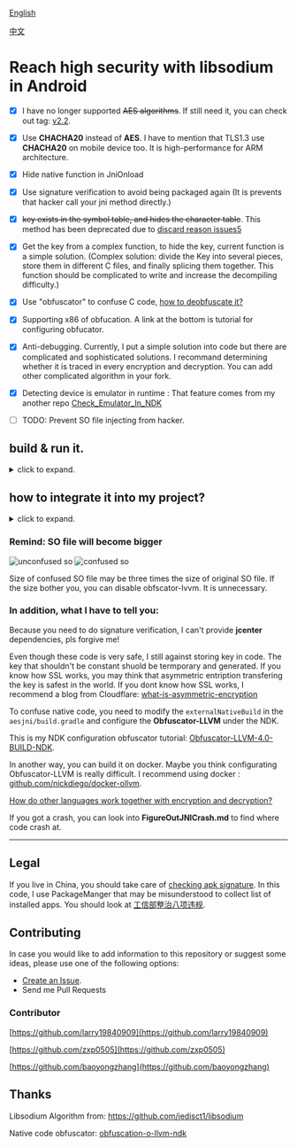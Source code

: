 [English](https://github.com/BruceWind/AESJniEncrypt/blob/master/README.md)

[中文](https://github.com/BruceWind/AESJniEncrypt/blob/master/README_zh.md)


# Reach high security with libsodium in Android
- [x] I have no longer supported ~~AES algorithms~~. If still need it, you can check out tag: [v2.2](https://github.com/BruceWind/AESJniEncrypt/releases/tag/v2.2).
- [x] Use **CHACHA20** instead of **AES**. I have to mention that TLS1.3 use **CHACHA20** on mobile device too. It is high-performance for ARM architecture.
- [x] Hide native function in JniOnload
- [x] Use signature verification to avoid being packaged again (It is prevents that hacker call your jni method directly.)
- [x] ~~key exists in the symbol table, and hides the character table~~. This method has been deprecated due to [discard reason issues5](https://github.com/weizongwei5/AESJniEncrypt/issues/5)
- [x] Get the key from a complex function, to hide the key, current function is a simple solution. (Complex solution: divide the Key into several pieces, store them in different C files, and finally splicing them together. This function should be complicated to write and increase the decompiling difficulty.)

- [x] Use "obfuscator" to confuse C code, [how to  deobfuscate it?](https://blog.quarkslab.com/deobfuscation-recovering-an-ollvm-protected-program.html)
- [x] Supporting x86 of obfucation. A link at the bottom is tutorial for configuring obfucator.
- [x] Anti-debugging. Currently, I put a simple solution into code but there are complicated and sophisticated solutions.
      I recommand determining whether it is traced in every encryption and decryption. You can add other complicated algorithm in your fork.
- [x] Detecting device is emulator in runtime : That feature comes from my another repo [Check_Emulator_In_NDK](https://github.com/Scavenges/Check_Emulator_In_NDK)
- [ ] TODO: Prevent SO file injecting from hacker.



## build & run it.
<details>
<summary>click to expand.</summary>


1. preparation：

run the shell : `aesjni/src/main/jni/build_libsodium_for_all_android_abi.sh`

2. click run app from Android Studio to look at logcat.

</details>


## how to integrate it into my project?
<details>
<summary>click to expand.</summary>
a. generating a chacha20 key: 
    
run `test_in_exexutaing.sh`, and look at logcat. It will generate ***key*** and ***nonce***. You can paste it into **JNIEntry.c**.

b. Set **ndk.dir** in local.properties. Some versions of NDK I have not tested. Maybe you will encounter build errors from that.

c. As you integrating it into the project, please modify class names and method names, don't expose the name of encryption algorithm, modify the [C function](https://github.com/BruceWind/AESJniEncrypt/blob/master/aesjni/src/main/jni/JNIEncrypt.c#L56-L70) of key storage from my code.

d. Generate and modify signatures.

d.1. Generate keystore file(You shoul jump this step in case you already have keysotre.)

```shell script
# my generate record:
mkdir keystore
cd keystore/
keytool -genkey -alias client1 -keypass 123456 -keyalg RSA -keysize 1024 -validity 365 -storetype PKCS12 -keystore ./androidyuan.keystore
```

d.2. Modify `hash` of your keystore and `pkg-name` in [check_signature.h](https://github.com/BruceWind/AESJniEncrypt/blob/master/aesjni/src/main/jni/check_signature.h#L9_L11).

As you obtaining the hash,  you should use this medthod: [getSignature()](https://github.com/BruceWind/AESJniEncrypt/blob/519a4f16ee0a61b05f8dd41419e3fe61836ee5c7/aesjni/src/main/java/com/androidyuan/aesjni/SignatureTool.java#L26), 
to get.
    
Please copy the **keystore hashcode** and **package name** into `check_signature.h`.
      
</details>

### Remind: SO file will become bigger

![unconfused so](https://github.com/weizongwei5/AESJniEncrypt/raw/master/img/unobfscator_debugapk.png)
![confused so](https://github.com/weizongwei5/AESJniEncrypt/raw/master/img/obfscator_screen.png)

Size of confused SO file may be three times the size of original SO file.
If the size bother you, you can disable obfscator-lvvm. It is unnecessary.

### In addition, what I have to tell you:
Because you need to do signature verification, I can't provide **jcenter** dependencies, pls forgive me! 

Even though these code is very safe, I still against storing key in code. The key that shouldn't be constant shuold be termporary and generated. If you know how SSL works, you may think that asymmetric entription transfering the key is safest in the world.
If you dont know how SSL works, I recommend a blog from Cloudflare: [what-is-asymmetric-encryption](https://www.cloudflare.com/zh-cn/learning/ssl/what-is-asymmetric-encryption/)


To confuse native code, you need to modify the `externalNativeBuild` in the `aesjni/build.gradle` and configure the **Obfuscator-LLVM** under the NDK.

This is my NDK configuration obfuscator tutorial: [Obfuscator-LLVM-4.0-BUILD-NDK](https://github.com/weizongwei5/Obfuscator-LLVM-4.0-BUILD-NDK).

In another way, you can build it on docker.
Maybe you think configurating Obfuscator-LLVM is really difficult. I recommend using docker : [github.com/nickdiego/docker-ollvm](https://github.com/nickdiego/docker-ollvm).


[How do other languages ​​work together with encryption and decryption?](https://github.com/weizongwei5/AESJniEncrypt/issues/8)

If you got a crash, you can look into **FigureOutJNICrash.md** to find where code crash at.

-------------------
## Legal
If you live in China, you should take care of [checking apk signature](https://github.com/BruceWind/AESJniEncrypt/blob/master/aesjni/src/main/cpp/check_emulator.h#L15).
In this code, I use PackageManger that may be misunderstood to collect list of installed apps. 
You should look at [工信部整治八项违规](http://www.miit.gov.cn/n1146295/n7281315/c7507241/part/7507297.docx).

## Contributing

In case you would like to add information to this repository or suggest some ideas, please use one of the following options:

- [Create an Issue](https://github.com/weizongwei5/AESJniEncrypt/issues/new).
- Send me Pull Requests

### Contributor

[https://github.com/larry19840909](https://github.com/larry19840909)

[https://github.com/zxp0505](https://github.com/zxp0505)

[https://github.com/baoyongzhang](https://github.com/baoyongzhang)



## Thanks

Libsodium Algorithm from: https://github.com/jedisct1/libsodium

Native code obfuscator: [obfuscation-o-llvm-ndk](https://fuzion24.github.io/android/obfuscation/ndk/llvm/o-llvm/2014/07/27/android-obfuscation-o-llvm-ndk)


